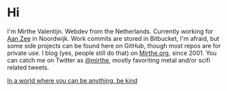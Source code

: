 # Hi

I'm Mirthe Valentijn. Webdev from the Netherlands. Currently working for [Aan Zee](https://www.aanzee.nl) in Noordwijk. Work commits are stored in Bitbucket, I'm afraid, but some side projects can be found here on GitHub, though most repos are for private use. I blog (yes, people still do that) on [Mirthe.org](https://mirthe.org), since 2001. You can catch me on Twitter as [@mirthe](https://twitter.com/mirthe), mostly favoriting metal and/or scifi related tweets.

[In a world where you can be anything, be kind](https://github.com/mirthe/be-kind.jpg)
